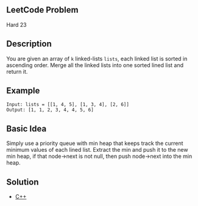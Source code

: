 ## LeetCode Problem
Hard 23

## Description
You are given an array of `k` linked-lists `lists`, each linked list is sorted in ascending order. Merge all the linked  lists into one sorted lined list and return it.

## Example
```
Input: lists = [[1, 4, 5], [1, 3, 4], [2, 6]]
Output: [1, 1, 2, 3, 4, 4, 5, 6]
```

## Basic Idea
Simply use a priority queue with min heap that keeps track the current minimum values of each lined list. Extract the min and push it to the new min heap, if that node->next is not null, then push node->next into the min heap.

## Solution
- [C++](./solution.cpp)